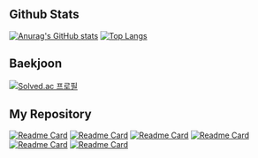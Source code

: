 
## Github Stats

[![Anurag's GitHub stats](https://github-readme-stats.vercel.app/api?username=ckck803&count_private=true&show_icons=true&theme=radical)](https://github.com/anuraghazra/github-readme-stats)
[![Top Langs](https://github-readme-stats.vercel.app/api/top-langs/?username=ckck803&layout=compact&theme=material-palenight&langs_count=8&hide=HTML,XSLT)](https://github.com/anuraghazra/github-readme-stats)

## Baekjoon 
[![Solved.ac 프로필](http://mazassumnida.wtf/api/v2/generate_badge?boj=ckck803)](https://solved.ac/이름)

## My Repository
[![Readme Card](https://github-readme-stats.vercel.app/api/pin/?username=ckck803&repo=spring-website)](https://github.com/ckck803/spring-website)
[![Readme Card](https://github-readme-stats.vercel.app/api/pin/?username=ckck803&repo=sample-board)](https://github.com/anuraghazra/github-readme-stats)
[![Readme Card](https://github-readme-stats.vercel.app/api/pin/?username=ckck803&repo=study-spring-cloud)](https://github.com/ckck803/study-spring-cloud)
[![Readme Card](https://github-readme-stats.vercel.app/api/pin/?username=ckck803&repo=study-spring-security)](https://github.com/ckck803/study-spring-security)
[![Readme Card](https://github-readme-stats.vercel.app/api/pin/?username=ckck803&repo=study-spring-jpa)](https://github.com/ckck803/study-spring-jpa)
[![Readme Card](https://github-readme-stats.vercel.app/api/pin/?username=ckck803&repo=study-react)](https://github.com/ckck803/study-react)



<!--
**ckck803/ckck803** is a ✨ _special_ ✨ repository because its `README.md` (this file) appears on your GitHub profile.

Here are some ideas to get you started:

- 🔭 I’m currently working on ...
- 🌱 I’m currently learning ...
- 👯 I’m looking to collaborate on ...
- 🤔 I’m looking for help with ...
- 💬 Ask me about ...
- 📫 How to reach me: ...
- 😄 Pronouns: ...
- ⚡ Fun fact: ...
-->
